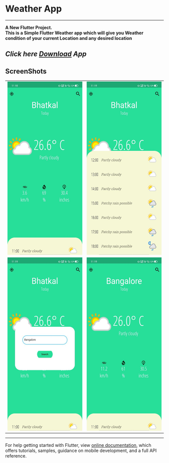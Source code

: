 # Weather App
---

**A New Flutter Project.**<br>
**This is a Simple Flutter Weather app which  will give you Weather condition of your current Location and any desired location**

*Click here [Download](https://github.com/madannaik/Flutter-weather-App/raw/main/Extra%20files/app-release.apk) App*
---
ScreenShots
---
  <table>
    <tr>
      <td><img src="https://github.com/madannaik/Flutter-weather-App/raw/main/Extra%20files/photo6107009609182063165.jpg" alt="App SS" width="250" height="550" /></td>
      <td><img src="https://github.com/madannaik/Flutter-weather-App/raw/main/Extra%20files/photo6107009609182063168.jpg" alt="App SS" width="250" height="550" /></td>
    </tr>
    <tr>
      <td><img src="https://github.com/madannaik/Flutter-weather-App/raw/main/Extra%20files/photo6107009609182063166.jpg" alt="App SS" width="250" height="550" /></td>
      <td><img src="https://github.com/madannaik/Flutter-weather-App/raw/main/Extra%20files/photo6107009609182063167.jpg" alt="App SS" width="250" height="550" /></td>
    </tr>
  </table>
  
---

 




For help getting started with Flutter, view
[online documentation](https://flutter.dev/docs), which offers tutorials,
samples, guidance on mobile development, and a full API reference.
